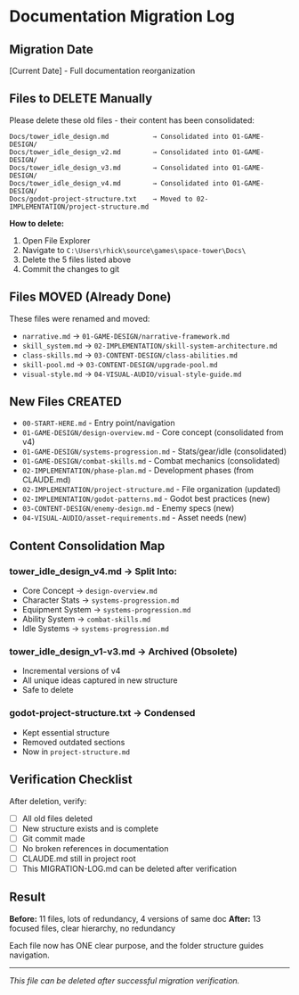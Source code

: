 # Documentation Migration Log

## Migration Date
[Current Date] - Full documentation reorganization

## Files to DELETE Manually

Please delete these old files - their content has been consolidated:

```
Docs/tower_idle_design.md           → Consolidated into 01-GAME-DESIGN/
Docs/tower_idle_design_v2.md        → Consolidated into 01-GAME-DESIGN/
Docs/tower_idle_design_v3.md        → Consolidated into 01-GAME-DESIGN/
Docs/tower_idle_design_v4.md        → Consolidated into 01-GAME-DESIGN/
Docs/godot-project-structure.txt    → Moved to 02-IMPLEMENTATION/project-structure.md
```

**How to delete:**
1. Open File Explorer
2. Navigate to `C:\Users\rhick\source\games\space-tower\Docs\`
3. Delete the 5 files listed above
4. Commit the changes to git

## Files MOVED (Already Done)

These files were renamed and moved:
- `narrative.md` → `01-GAME-DESIGN/narrative-framework.md`
- `skill_system.md` → `02-IMPLEMENTATION/skill-system-architecture.md`
- `class-skills.md` → `03-CONTENT-DESIGN/class-abilities.md`
- `skill-pool.md` → `03-CONTENT-DESIGN/upgrade-pool.md`
- `visual-style.md` → `04-VISUAL-AUDIO/visual-style-guide.md`

## New Files CREATED

- `00-START-HERE.md` - Entry point/navigation
- `01-GAME-DESIGN/design-overview.md` - Core concept (consolidated from v4)
- `01-GAME-DESIGN/systems-progression.md` - Stats/gear/idle (consolidated)
- `01-GAME-DESIGN/combat-skills.md` - Combat mechanics (consolidated)
- `02-IMPLEMENTATION/phase-plan.md` - Development phases (from CLAUDE.md)
- `02-IMPLEMENTATION/project-structure.md` - File organization (updated)
- `02-IMPLEMENTATION/godot-patterns.md` - Godot best practices (new)
- `03-CONTENT-DESIGN/enemy-design.md` - Enemy specs (new)
- `04-VISUAL-AUDIO/asset-requirements.md` - Asset needs (new)

## Content Consolidation Map

### tower_idle_design_v4.md → Split Into:
- Core Concept → `design-overview.md`
- Character Stats → `systems-progression.md`
- Equipment System → `systems-progression.md`
- Ability System → `combat-skills.md`
- Idle Systems → `systems-progression.md`

### tower_idle_design_v1-v3.md → Archived (Obsolete)
- Incremental versions of v4
- All unique ideas captured in new structure
- Safe to delete

### godot-project-structure.txt → Condensed
- Kept essential structure
- Removed outdated sections
- Now in `project-structure.md`

## Verification Checklist

After deletion, verify:
- [ ] All old files deleted
- [ ] New structure exists and is complete
- [ ] Git commit made
- [ ] No broken references in documentation
- [ ] CLAUDE.md still in project root
- [ ] This MIGRATION-LOG.md can be deleted after verification

## Result

**Before:** 11 files, lots of redundancy, 4 versions of same doc
**After:** 13 focused files, clear hierarchy, no redundancy

Each file now has ONE clear purpose, and the folder structure guides navigation.

---

*This file can be deleted after successful migration verification.*
